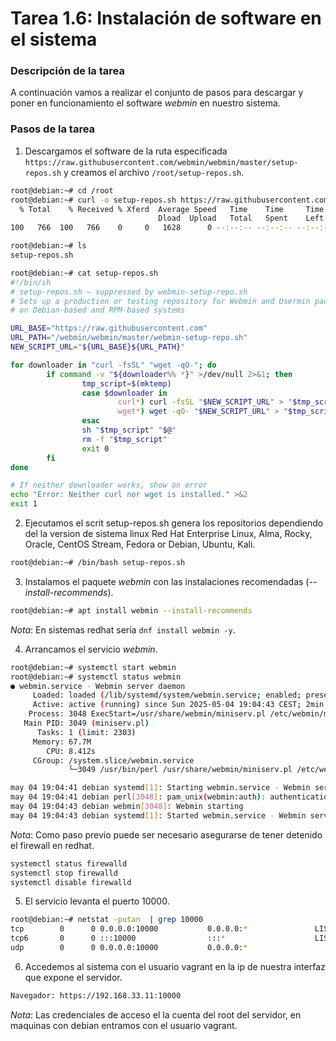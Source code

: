 # **Tarea 1.6: Instalación de software en el sistema**

### **Descripción de la tarea**

A continuación vamos a realizar el conjunto de pasos para descargar y poner en funcionamiento el software *webmin* en nuestro sistema.

### **Pasos de la tarea**

1. Descargamos el software de la ruta especificada `https://raw.githubusercontent.com/webmin/webmin/master/setup-repos.sh` y creamos el archivo `/root/setup-repos.sh`.
```bash
root@debian:~# cd /root
root@debian:~# curl -o setup-repos.sh https://raw.githubusercontent.com/webmin/webmin/master/setup-repos.sh
  % Total    % Received % Xferd  Average Speed   Time    Time     Time  Current
                                 Dload  Upload   Total   Spent    Left  Speed
100   766  100   766    0     0   1628      0 --:--:-- --:--:-- --:--:--  1633

root@debian:~# ls
setup-repos.sh

root@debian:~# cat setup-repos.sh 
#!/bin/sh
# setup-repos.sh — suppressed by webmin-setup-repo.sh
# Sets up a production or testing repository for Webmin and Usermin packages
# on Debian-based and RPM-based systems

URL_BASE="https://raw.githubusercontent.com"
URL_PATH="/webmin/webmin/master/webmin-setup-repo.sh"
NEW_SCRIPT_URL="${URL_BASE}${URL_PATH}"

for downloader in "curl -fsSL" "wget -qO-"; do
        if command -v "${downloader%% *}" >/dev/null 2>&1; then
                tmp_script=$(mktemp)
                case $downloader in
                        curl*) curl -fsSL "$NEW_SCRIPT_URL" > "$tmp_script" ;;
                        wget*) wget -qO- "$NEW_SCRIPT_URL" > "$tmp_script" ;;
                esac
                sh "$tmp_script" "$@"
                rm -f "$tmp_script"
                exit 0
        fi
done

# If neither downloader works, show an error
echo "Error: Neither curl nor wget is installed." >&2
exit 1
```

2. Ejecutamos el scrit setup-repos.sh genera los repositorios dependiendo del la version de sistema linux Red Hat Enterprise Linux, Alma, Rocky, Oracle, CentOS Stream, Fedora or Debian, Ubuntu, Kali.
```bash
root@debian:~# /bin/bash setup-repos.sh
```

3. Instalamos el paquete *webmin* con las instalaciones recomendadas (*--install-recommends*).
```bash
root@debian:~# apt install webmin --install-recommends
``` 

_*Nota*_: En sistemas redhat sería `dnf install webmin -y`.

4. Arrancamos el servicio *webmin*.
```bash
root@debian:~# systemctl start webmin
root@debian:~# systemctl status webmin
● webmin.service - Webmin server daemon
     Loaded: loaded (/lib/systemd/system/webmin.service; enabled; preset: enabled)
     Active: active (running) since Sun 2025-05-04 19:04:43 CEST; 2min 27s ago
    Process: 3048 ExecStart=/usr/share/webmin/miniserv.pl /etc/webmin/miniserv.conf (code=exited, status=0/SUCCESS)
   Main PID: 3049 (miniserv.pl)
      Tasks: 1 (limit: 2303)
     Memory: 67.7M
        CPU: 8.412s
     CGroup: /system.slice/webmin.service
             └─3049 /usr/bin/perl /usr/share/webmin/miniserv.pl /etc/webmin/miniserv.conf

may 04 19:04:41 debian systemd[1]: Starting webmin.service - Webmin server daemon...
may 04 19:04:41 debian perl[3048]: pam_unix(webmin:auth): authentication failure; logname= uid=0 euid=0 tty= ruser= rhost=  user=r>
may 04 19:04:43 debian webmin[3048]: Webmin starting
may 04 19:04:43 debian systemd[1]: Started webmin.service - Webmin server daemon.
```

_*Nota*_: Como paso previo puede ser necesario asegurarse de tener detenido el firewall en redhat.
```bash
systemctl status firewalld
systemctl stop firewalld
systemctl disable firewalld
```

5. El servicio levanta el puerto 10000.
```bash
root@debian:~# netstat -putan  | grep 10000
tcp        0      0 0.0.0.0:10000           0.0.0.0:*               LISTEN      3049/perl
tcp6       0      0 :::10000                :::*                    LISTEN      3049/perl
udp        0      0 0.0.0.0:10000           0.0.0.0:*                           3049/perl
```

6. Accedemos al sistema con el usuario vagrant en la ip de nuestra interfaz que expone el servidor.
```bash
Navegador: https://192.168.33.11:10000
```

_*Nota*_: Las credenciales de acceso el la cuenta del root del servidor, en maquinas con debian entramos con el usuario vagrant.